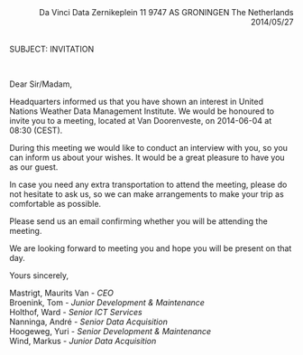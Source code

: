 <span style="display:block; text-align:right;">
Da Vinci Data  
Zernikeplein 11  
9747 AS GRONINGEN  
The Netherlands  
2014/05/27  
</span>

<br/>

SUBJECT: INVITATION

<br/>

Dear Sir/Madam,  

Headquarters informed us that you have shown an interest in United Nations Weather Data
Management Institute. We would be honoured to invite you to a meeting, located at Van
Doorenveste, on 2014-06-04 at 08:30 (CEST).  

During this meeting we would like to conduct an interview with you, so you can inform us
about your wishes. It would be a great pleasure to have you as our guest.  

In case you need any extra transportation to attend the meeting, please do not hesitate to ask
us, so we can make arrangements to make your trip as comfortable as possible.  

Please send us an email confirming whether you will be attending the meeting.  

We are looking forward to meeting you and hope you will be present on that day.  

Yours sincerely,  

Mastrigt, Maurits Van   - _CEO_   
Broenink, Tom			- _Junior Development & Maintenance_  
Holthof, Ward			- _Senior ICT Services_    
Nanninga, André			- _Senior Data Acquisition_    
Hoogeweg, Yuri			- _Senior Development & Maintenance_  
Wind, Markus			- _Junior Data Acquisition_  